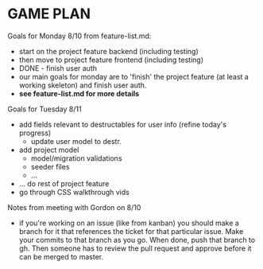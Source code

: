 # GAME PLAN

Goals for Monday 8/10 from feature-list.md:

* start on the project feature backend (including testing)
* then move to project feature frontend (including testing)
* DONE - finish user auth
* our main goals for monday are to 'finish' the project feature (at least a working skeleton) and finish user auth.
* **see feature-list.md for more details**

Goals for Tuesday 8/11

* add fields relevant to destructables for user info (refine today's progress)
  * update user model to destr.
* add project model
  * model/migration validations
  * seeder files
  * ...
* ... do rest of project feature
* go through CSS walkthrough vids

Notes from meeting with Gordon on 8/10

* if you're working on an issue (like from kanban) you should make a branch for it that references the ticket for that particular issue. Make your commits to that branch as you go. When done, push that branch to gh. Then someone has to review the pull request and approve before it can be merged to master.
